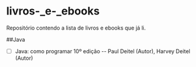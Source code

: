 # livros-_e-_ebooks
Repositório contendo a lista de livros e ebooks que já li.

##Java 


-[ ] Java: como programar 10º edição -- Paul Deitel (Autor), Harvey Deitel (Autor) 
